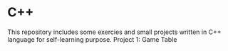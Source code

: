 # C++

This repository includes some exercies and small projects written in C++ language for self-learning purpose.
Project 1: Game Table
